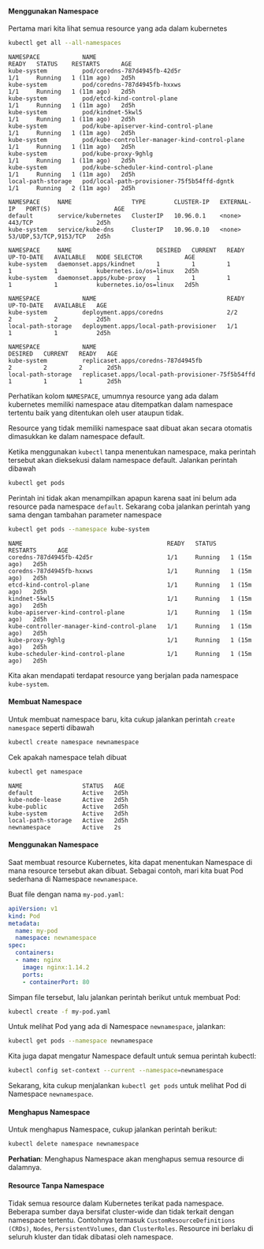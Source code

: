 #### Menggunakan Namespace

Pertama mari kita lihat semua resource yang ada dalam kubernetes

```{.bash .copy}
kubectl get all --all-namespaces
```

```{.bash}
NAMESPACE            NAME                                             READY   STATUS    RESTARTS      AGE
kube-system          pod/coredns-787d4945fb-42d5r                     1/1     Running   1 (11m ago)   2d5h
kube-system          pod/coredns-787d4945fb-hxxws                     1/1     Running   1 (11m ago)   2d5h
kube-system          pod/etcd-kind-control-plane                      1/1     Running   1 (11m ago)   2d5h
kube-system          pod/kindnet-5kwl5                                1/1     Running   1 (11m ago)   2d5h
kube-system          pod/kube-apiserver-kind-control-plane            1/1     Running   1 (11m ago)   2d5h
kube-system          pod/kube-controller-manager-kind-control-plane   1/1     Running   1 (11m ago)   2d5h
kube-system          pod/kube-proxy-9ghlg                             1/1     Running   1 (11m ago)   2d5h
kube-system          pod/kube-scheduler-kind-control-plane            1/1     Running   1 (11m ago)   2d5h
local-path-storage   pod/local-path-provisioner-75f5b54ffd-dgntk      1/1     Running   2 (11m ago)   2d5h

NAMESPACE     NAME                 TYPE        CLUSTER-IP   EXTERNAL-IP   PORT(S)                  AGE
default       service/kubernetes   ClusterIP   10.96.0.1    <none>        443/TCP                  2d5h
kube-system   service/kube-dns     ClusterIP   10.96.0.10   <none>        53/UDP,53/TCP,9153/TCP   2d5h

NAMESPACE     NAME                        DESIRED   CURRENT   READY   UP-TO-DATE   AVAILABLE   NODE SELECTOR            AGE
kube-system   daemonset.apps/kindnet      1         1         1       1            1           kubernetes.io/os=linux   2d5h
kube-system   daemonset.apps/kube-proxy   1         1         1       1            1           kubernetes.io/os=linux   2d5h

NAMESPACE            NAME                                     READY   UP-TO-DATE   AVAILABLE   AGE
kube-system          deployment.apps/coredns                  2/2     2            2           2d5h
local-path-storage   deployment.apps/local-path-provisioner   1/1     1            1           2d5h

NAMESPACE            NAME                                                DESIRED   CURRENT   READY   AGE
kube-system          replicaset.apps/coredns-787d4945fb                  2         2         2       2d5h
local-path-storage   replicaset.apps/local-path-provisioner-75f5b54ffd   1         1         1       2d5h
```

Perhatikan kolom `NAMESPACE`, umumnya resource yang ada dalam kubernetes memiliki namespace atau ditempatkan dalam namespace tertentu baik yang ditentukan oleh user ataupun tidak.

Resource yang tidak memiliki namespace saat dibuat akan secara otomatis dimasukkan ke dalam namespace default.

Ketika menggunakan `kubectl` tanpa menentukan namespace, maka perintah tersebut akan dieksekusi dalam namespace default. Jalankan perintah dibawah

```{.bash .copy}
kubectl get pods
```

Perintah ini tidak akan menampilkan apapun karena saat ini belum ada resource pada namespace `default`. Sekarang coba jalankan perintah yang sama dengan tambahan parameter namespace

```{.bash .copy}
kubectl get pods --namespace kube-system
```

```{.bash}
NAME                                         READY   STATUS    RESTARTS      AGE
coredns-787d4945fb-42d5r                     1/1     Running   1 (15m ago)   2d5h
coredns-787d4945fb-hxxws                     1/1     Running   1 (15m ago)   2d5h
etcd-kind-control-plane                      1/1     Running   1 (15m ago)   2d5h
kindnet-5kwl5                                1/1     Running   1 (15m ago)   2d5h
kube-apiserver-kind-control-plane            1/1     Running   1 (15m ago)   2d5h
kube-controller-manager-kind-control-plane   1/1     Running   1 (15m ago)   2d5h
kube-proxy-9ghlg                             1/1     Running   1 (15m ago)   2d5h
kube-scheduler-kind-control-plane            1/1     Running   1 (15m ago)   2d5h
```

Kita akan mendapati terdapat resource yang berjalan pada namespace `kube-system`.

#### Membuat Namespace

Untuk membuat namespace baru, kita cukup jalankan perintah `create namespace` seperti dibawah

```{.bash .copy}
kubectl create namespace newnamespace
```

Cek apakah namespace telah dibuat

```{.bash .copy}
kubectl get namespace
```

```
NAME                 STATUS   AGE
default              Active   2d5h
kube-node-lease      Active   2d5h
kube-public          Active   2d5h
kube-system          Active   2d5h
local-path-storage   Active   2d5h
newnamespace         Active   2s
```

#### Menggunakan Namespace

Saat membuat resource Kubernetes, kita dapat menentukan Namespace di mana resource tersebut akan dibuat. Sebagai contoh, mari kita buat Pod sederhana di Namespace `newnamespace`.

Buat file dengan nama `my-pod.yaml`:

```{.yaml .copy}
apiVersion: v1
kind: Pod
metadata:
  name: my-pod
  namespace: newnamespace
spec:
  containers:
  - name: nginx
    image: nginx:1.14.2
    ports:
    - containerPort: 80
```

Simpan file tersebut, lalu jalankan perintah berikut untuk membuat Pod:

```{.bash .copy}
kubectl create -f my-pod.yaml
```

Untuk melihat Pod yang ada di Namespace `newnamespace`, jalankan:

```{.bash .copy}
kubectl get pods --namespace newnamespace
```

Kita juga dapat mengatur Namespace default untuk semua perintah kubectl:

```{.bash .copy}
kubectl config set-context --current --namespace=newnamespace
```

Sekarang, kita cukup menjalankan `kubectl get pods` untuk melihat Pod di Namespace `newnamespace`.

#### Menghapus Namespace

Untuk menghapus Namespace, cukup jalankan perintah berikut:

```{.bash .copy}
kubectl delete namespace newnamespace
```

**Perhatian**: Menghapus Namespace akan menghapus semua resource di dalamnya.

#### Resource Tanpa Namespace

Tidak semua resource dalam Kubernetes terikat pada namespace. Beberapa sumber daya bersifat cluster-wide dan tidak terkait dengan namespace tertentu. Contohnya termasuk `CustomResourceDefinitions (CRDs)`, `Nodes`, `PersistentVolumes`, dan `ClusterRoles`. Resource ini berlaku di seluruh kluster dan tidak dibatasi oleh namespace.
